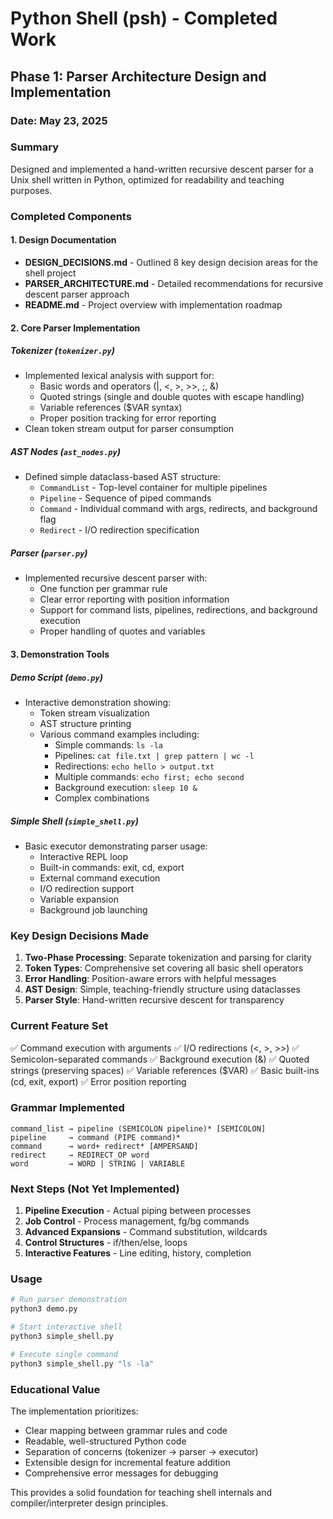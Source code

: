 # Python Shell (psh) - Completed Work

## Phase 1: Parser Architecture Design and Implementation

### Date: May 23, 2025

### Summary
Designed and implemented a hand-written recursive descent parser for a Unix shell written in Python, optimized for readability and teaching purposes.

### Completed Components

#### 1. Design Documentation
- **DESIGN_DECISIONS.md** - Outlined 8 key design decision areas for the shell project
- **PARSER_ARCHITECTURE.md** - Detailed recommendations for recursive descent parser approach
- **README.md** - Project overview with implementation roadmap

#### 2. Core Parser Implementation

##### Tokenizer (`tokenizer.py`)
- Implemented lexical analysis with support for:
  - Basic words and operators (|, <, >, >>, ;, &)
  - Quoted strings (single and double quotes with escape handling)
  - Variable references ($VAR syntax)
  - Proper position tracking for error reporting
- Clean token stream output for parser consumption

##### AST Nodes (`ast_nodes.py`)
- Defined simple dataclass-based AST structure:
  - `CommandList` - Top-level container for multiple pipelines
  - `Pipeline` - Sequence of piped commands
  - `Command` - Individual command with args, redirects, and background flag
  - `Redirect` - I/O redirection specification

##### Parser (`parser.py`)
- Implemented recursive descent parser with:
  - One function per grammar rule
  - Clear error reporting with position information
  - Support for command lists, pipelines, redirections, and background execution
  - Proper handling of quotes and variables

#### 3. Demonstration Tools

##### Demo Script (`demo.py`)
- Interactive demonstration showing:
  - Token stream visualization
  - AST structure printing
  - Various command examples including:
    - Simple commands: `ls -la`
    - Pipelines: `cat file.txt | grep pattern | wc -l`
    - Redirections: `echo hello > output.txt`
    - Multiple commands: `echo first; echo second`
    - Background execution: `sleep 10 &`
    - Complex combinations

##### Simple Shell (`simple_shell.py`)
- Basic executor demonstrating parser usage:
  - Interactive REPL loop
  - Built-in commands: exit, cd, export
  - External command execution
  - I/O redirection support
  - Variable expansion
  - Background job launching

### Key Design Decisions Made

1. **Two-Phase Processing**: Separate tokenization and parsing for clarity
2. **Token Types**: Comprehensive set covering all basic shell operators
3. **Error Handling**: Position-aware errors with helpful messages
4. **AST Design**: Simple, teaching-friendly structure using dataclasses
5. **Parser Style**: Hand-written recursive descent for transparency

### Current Feature Set

✅ Command execution with arguments
✅ I/O redirections (<, >, >>)
✅ Semicolon-separated commands
✅ Background execution (&)
✅ Quoted strings (preserving spaces)
✅ Variable references ($VAR)
✅ Basic built-ins (cd, exit, export)
✅ Error position reporting

### Grammar Implemented

```
command_list → pipeline (SEMICOLON pipeline)* [SEMICOLON]
pipeline     → command (PIPE command)*
command      → word+ redirect* [AMPERSAND]
redirect     → REDIRECT_OP word
word         → WORD | STRING | VARIABLE
```

### Next Steps (Not Yet Implemented)

1. **Pipeline Execution** - Actual piping between processes
2. **Job Control** - Process management, fg/bg commands
3. **Advanced Expansions** - Command substitution, wildcards
4. **Control Structures** - if/then/else, loops
5. **Interactive Features** - Line editing, history, completion

### Usage

```bash
# Run parser demonstration
python3 demo.py

# Start interactive shell
python3 simple_shell.py

# Execute single command
python3 simple_shell.py "ls -la"
```

### Educational Value

The implementation prioritizes:
- Clear mapping between grammar rules and code
- Readable, well-structured Python code
- Separation of concerns (tokenizer → parser → executor)
- Extensible design for incremental feature addition
- Comprehensive error messages for debugging

This provides a solid foundation for teaching shell internals and compiler/interpreter design principles.
